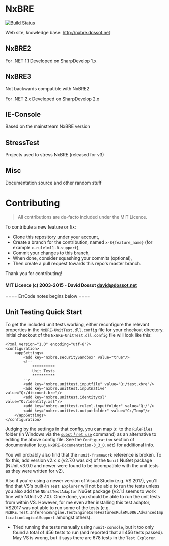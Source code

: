 NxBRE
=====

[![Build Status](https://travis-ci.org/ddossot/NxBRE.svg?branch=master)](https://travis-ci.org/ddossot/NxBRE)

Web site, knowledge base: http://nxbre.dossot.net


NxBRE2
------

For .NET 1.1 
Developed on SharpDevelop 1.x


NxBRE3
------

Not backwards compatible with NxBRE2

For .NET 2.x
Developed on SharpDevelop 2.x


IE-Console
----------
Based on the mainstream NxBRE version


StressTest
----------
Projects used to stress NxBRE (released for v3)


Misc
----
  Documentation source and other random stuff


Contributing
============
> All contributions are de-facto included under the MIT Licence.

To contribute a new feature or fix:
- Clone this repository under your account,
- Create a branch for the contribution, named `x-${feature_name}` (for example `x-rulelml1.0-support`),
- Commit your changes to this branch,
- When done, consider squashing your commits (optional),
- Then create a pull request towards this repo's master branch.

Thank you for contributing!

#### MIT Licence (c) 2003-2015 - David Dossot <david@dossot.net>


==== ErrCode notes begins below ====

Unit Testing Quick Start
------------------------
To get the included unit tests working, either reconfigure the relevant properties in the `NxBRE-UnitTest.dll.config` file for your checkout directory. Initial checkout of the `NxBRE-UnitTest.dll.config` file will look like this:
```
<?xml version="1.0" encoding="utf-8"?>
<configuration>
	<appSettings>
		<add key="nxbre.securitySandbox" value="true"/>
		<!--
			**********
			Unit Tests
			**********
		-->
		<add key="nxbre.unittest.inputfile" value="Q:/test.xbre"/>
		<add key="nxbre.unittest.inputnative" value="Q:/discount.bre"/>
		<add key="nxbre.unittest.identityxsl" value="Q:/identity.xsl"/>
		<add key="nxbre.unittest.ruleml.inputfolder" value="Q:/"/>
		<add key="nxbre.unittest.outputfolder" value="C:/Temp"/>
	</appSettings>
</configuration>
```
Judging by the settings in that config, you can map `Q:` to the `RuleFiles` folder (in Windows via the [`subst` / `net use`](https://superuser.com/a/644706/736459) command) as an alternative to editing the above config file. See the `Configuration` section of documentation (e.g. `NxBRE-Documentation-3_3_0.odt`) for additional info.

You will probably also find that the `nunit-framework` reference is broken. To fix this, add version v2.x.x (v2.7.0 was ok) of the `Nunit` NuGet package  (NUnit v3.0.0 and newer were found to be incompatible with the unit tests as they were written for v2).

Also if you're using a newer version of Visual Studio (e.g. VS 2017), you'll find that VS's built-in `Test Explorer` will not be able to run the tests unless you also add the `NUnitTestAdaptor` NuGet package (v2.1.1 seems to work fine with NUnit v2.7.0). Once done, you should be able to run the unit tests from within VS. However, for me even after installing this test adaptor, VS2017 was not able to run some of the tests (e.g. `NxBRE.Test.InferenceEngine.TestEngineCoreFeaturesRuleML086.AdvancedImplicationLogicalSupport` amongst others). 
- Tried running the tests manually using `nunit-console`, but it too only found a total of 456 tests to run (and reported that all 456 tests passed). May VS is wrong, but it says there are 678 tests in the `Test Explorer`.
